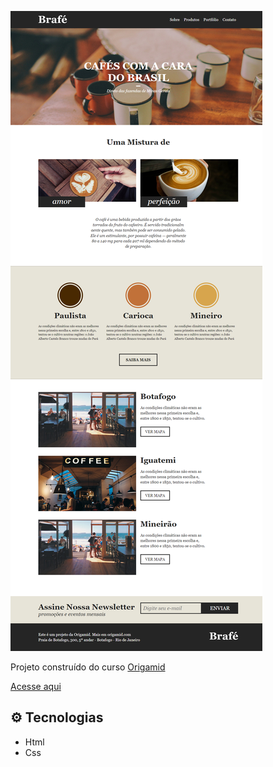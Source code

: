 

![preview](/img/rafaluckk.github.io_brafe-flex_.png)


Projeto construído do curso <a href="https://www.origamid.com/">Origamid</a>

<a href="https://rafaluckk.github.io/brafe-flex/">Acesse aqui</a>


## ⚙ Tecnologias

- Html
- Css


